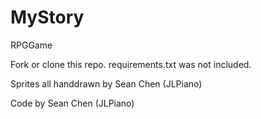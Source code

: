 # MyStory
RPGGame

Fork or clone this repo. requirements.txt was not included. 

Sprites all handdrawn by Sean Chen (JLPiano)

Code by Sean Chen (JLPiano)
